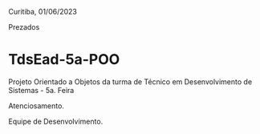 

Curitiba, 01/06/2023

Prezados

# TdsEad-5a-POO
Projeto Orientado a Objetos da turma de Técnico em Desenvolvimento de Sistemas - 5a. Feira

Atenciosamento.

Equipe de Desenvolvimento.